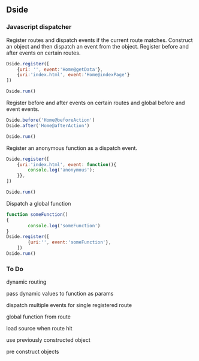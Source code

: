## Dside
### Javascript dispatcher

Register routes and dispatch events if the current route matches.
Construct an object and then dispatch an event from the object.
Register before and after events on certain routes.
```javascript
Dside.register([
	{uri: '', event:'Home@getData'},
	{uri:'index.html', event:'Home@indexPage'}
])

Dside.run()
```

Register before and after events on certain routes and global before and event events.
```javascript
Dside.before('Home@beforeAction')
Dside.after('Home@afterAction')

Dside.run()
```

Register an anonymous function as a dispatch event.
```javascript
Dside.register([
	{uri:'index.html', event: function(){
		console.log('anonymous');
	}},
])

Dside.run()
```

Dispatch a global function
```javascript
function someFunction()
{
		console.log('someFunction')
}
Dside.register([
		{uri:'', event:'someFunction'},
	])
Dside.run()
```

### To Do
dynamic routing  

pass dynamic values to function as params  

dispatch multiple events for single registered route  

global function from route  

load source when route hit  

use previously constructed object  

pre construct objects